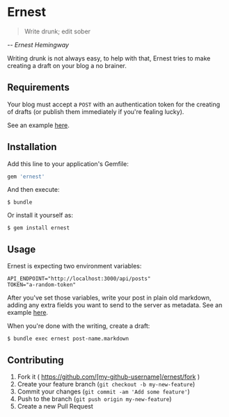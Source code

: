 # Ernest

> Write drunk; edit sober

-- *Ernest Hemingway*

Writing drunk is not always easy, to help with that, Ernest tries to make creating a draft on your blog a no brainer.

## Requirements

Your blog must accept a `POST` with an authentication token for the creating of drafts (or publish them immediately if you're fealing lucky).

See an example [here](https://github.com/groupbuddies/gb-blog).

## Installation

Add this line to your application's Gemfile:

```ruby
gem 'ernest'
```

And then execute:

    $ bundle

Or install it yourself as:

    $ gem install ernest

## Usage

Ernest is expecting two environment variables:

```
API_ENDPOINT="http://localhost:3000/api/posts"
TOKEN="a-random-token"
```

After you've set those variables, write your post in plain old markdown, adding any extra fields you want to send to the server as metadata. See an example [here](/examples/post-1.markdown).

When you're done with the writing, create a draft:

```
$ bundle exec ernest post-name.markdown
```

## Contributing

1. Fork it ( https://github.com/[my-github-username]/ernest/fork )
2. Create your feature branch (`git checkout -b my-new-feature`)
3. Commit your changes (`git commit -am 'Add some feature'`)
4. Push to the branch (`git push origin my-new-feature`)
5. Create a new Pull Request
